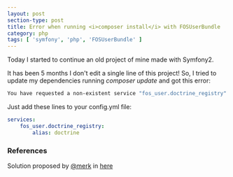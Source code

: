```yaml
---
layout: post
section-type: post
title: Error when running <i>composer install</i> with FOSUserBundle
category: php
tags: [ 'symfony', 'php', 'FOSUserBundle' ]
---
```


Today I started to continue an old project of mine made with Symfony2.

It has been 5 months I don't edit a single line of this project!
So, I tried to update my dependencies running _composer update_ and got this error:

~~~ bash
You have requested a non-existent service "fos_user.doctrine_registry"
~~~

Just add these lines to your config.yml file:

~~~ yml
services:
    fos_user.doctrine_registry:
        alias: doctrine
~~~

### References

Solution proposed by [@merk](https://github.com/merk) in [here](https://github.com/FriendsOfSymfony/FOSUserBundle/issues/2048#issuecomment-175471690)
